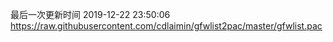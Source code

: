最后一次更新时间 2019-12-22 23:50:06
https://raw.githubusercontent.com/cdlaimin/gfwlist2pac/master/gfwlist.pac

